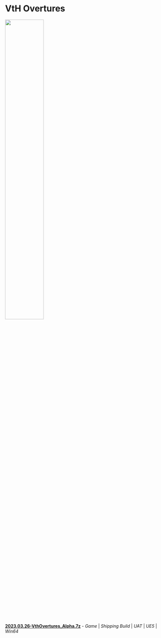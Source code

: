 # VtH Overtures

<img src="https://github.com/william-wml/VthOvetures/blob/experimental/Art/GameSplash.png" width="50%" height="50%"> 

[__2023.03.26-VthOvertures_Alpha.7z__](https://github.com/williamwml/VthOvertures/blob/tree/experimental/Drafts/2022.03.26-VthOvertures_Alpha.7z) - *Game* | *Shipping Build* | *UAT* | *UE5* | *Win64*
